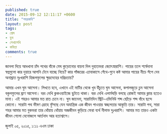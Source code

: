 ```yaml
---
published: true
date: 2015-09-12 12:11:17 +0600
title: "শহরকবি"
layout: post
tags:
- প্রেম
- ডুব
- লেখালেখি
- কবিতা
comments: true
---
```

জানলা দিয়ে আধখানা চাঁদ
পথের বাঁকে মেঘ কুড়োনোর বায়না দিল
দুহাতভরা জ্যোৎস্নারাশি।
পায়ের তলে শর্ষেদানা স্বপ্নগুলো
কার দুয়ারে আপনি টেনে যাচ্ছে নিয়ে?
কার পাঁজরের এ্যাবাকাসে
গেঁথে-গুনে কষ্ট আমার
পায়ের নীচে সঁপে দেব
অনাঘ্রাত দুঃখরাশি
হিজলফুলের ক্ষুদ্রদেহের দরিদ্রতায়?

আমার এখন ঘুম আসেনা।
লিখতে হবে,
এখানে এই মাটির থেকে খুব উঁচুতে
ঘুম আসেনা, কপালজুড়ে চুম আসেনা
বকুলফুলের ঘ্রাণ আসেনা।
বরং দেখি ক্লকওয়াইজে ছুটতে থাকা।
বরং দেখি এলার্মঘড়ি বলছে রোজই
আমার ক্লান্ত হতেও মানা।
এই শহরও আমার মত রাত চেনে না।
ঘুম জানেনা, সারাটাদিন স্ট্রিট-এভিনিউ
শব্দ ছোঁড়ে শব্দ বাঁধে ছন্দে কোনো।
সারাটা পথ ভীষণ দ্রোহে
ফুঁসছে যেন অযান্ত্রিক এক
জীবন পাওয়ার স্বচ্ছলতার আকুতি তার।
সারাটা পথ, সারা শহর
আমার মত বুকভরা তার ধোঁয়ায় ধোঁয়ায়
অন্ধজীবন কুড়িয়ে ফেরা
ব্যর্থ নীলাভ দুঃখরাশি।
আমার মত তারও একটা জীবন গেলো
বেনোজলে
আর্তনাদ আর
হতাশ্বাসে।

জুলাই ০৫, ২০১৫, ১:১১ এএম
ঢাকা
